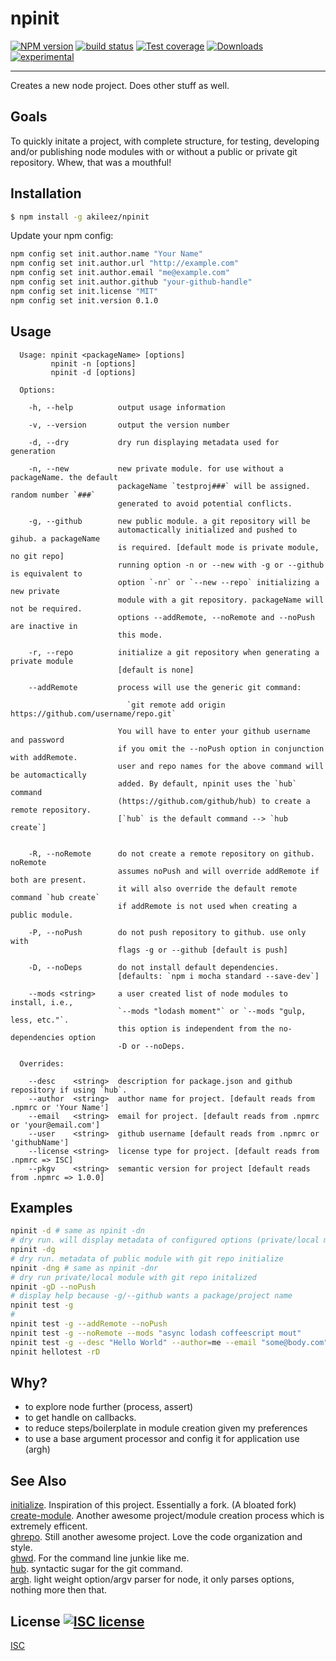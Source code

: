 # npinit
[![NPM version][npm-image]][npm-url]
[![build status][travis-image]][travis-url]
[![Test coverage][coveralls-image]][coveralls-url]
[![Downloads][downloads-image]][downloads-url]
[![experimental][stability-image]][stability-url]

---

Creates a new node project. Does other stuff as well.

## Goals

To quickly initate a project, with complete structure, for testing, developing and/or publishing 
node modules with or without a public or private git repository. Whew, that was a mouthful!


## Installation
```bash
$ npm install -g akileez/npinit
```

Update your npm config:

``` bash
npm config set init.author.name "Your Name"
npm config set init.author.url "http://example.com"
npm config set init.author.email "me@example.com"
npm config set init.author.github "your-github-handle"
npm config set init.license "MIT"
npm config set init.version 0.1.0
```

## Usage
```
  Usage: npinit <packageName> [options]
         npinit -n [options]
         npinit -d [options]

  Options:

    -h, --help          output usage information

    -v, --version       output the version number

    -d, --dry           dry run displaying metadata used for generation

    -n, --new           new private module. for use without a packageName. the default
                        packageName `testproj###` will be assigned. random number `###`
                        generated to avoid potential conflicts.

    -g, --github        new public module. a git repository will be
                        automactically initialized and pushed to gihub. a packageName
                        is required. [default mode is private module, no git repo]
                        running option -n or --new with -g or --github is equivalent to
                        option `-nr` or `--new --repo` initializing a new private
                        module with a git repository. packageName will not be required.
                        options --addRemote, --noRemote and --noPush are inactive in
                        this mode.

    -r, --repo          initialize a git repository when generating a private module
                        [default is none]

    --addRemote         process will use the generic git command:

                          `git remote add origin https://github.com/username/repo.git`

                        You will have to enter your github username and password 
                        if you omit the --noPush option in conjunction with addRemote. 
                        user and repo names for the above command will be automactically 
                        added. By default, npinit uses the `hub` command 
                        (https://github.com/github/hub) to create a remote repository. 
                        [`hub` is the default command --> `hub create`]
                         

    -R, --noRemote      do not create a remote repository on github. noRemote
                        assumes noPush and will override addRemote if both are present.
                        it will also override the default remote command `hub create`
                        if addRemote is not used when creating a public module.

    -P, --noPush        do not push repository to github. use only with
                        flags -g or --github [default is push]

    -D, --noDeps        do not install default dependencies.
                        [defaults: `npm i mocha standard --save-dev`]

    --mods <string>     a user created list of node modules to install, i.e.,
                        `--mods "lodash moment"` or `--mods "gulp, less, etc."`.
                        this option is independent from the no-dependencies option
                        -D or --noDeps.

  Overrides:

    --desc    <string>  description for package.json and github repository if using `hub`.
    --author  <string>  author name for project. [default reads from .npmrc or 'Your Name']
    --email   <string>  email for project. [default reads from .npmrc or 'your@email.com']
    --user    <string>  github username [default reads from .npmrc or 'githubName']
    --license <string>  license type for project. [default reads from .npmrc => ISC]
    --pkgv    <string>  semantic version for project [default reads from .npmrc => 1.0.0]

```

## Examples

```bash
npinit -d # same as npinit -dn
# dry run. will display metadata of configured options (private/local module)
npinit -dg
# dry run. metadata of public module with git repo initialize
npinit -dng # same as npinit -dnr
# dry run private/local module with git repo initalized
npinit -gD --noPush 
# display help because -g/--github wants a package/project name
npinit test -g 
#
npinit test -g --addRemote --noPush
npinit test -g --noRemote --mods "async lodash coffeescript mout"
npinit test -g --desc "Hello World" --author=me --email "some@body.com" --pkgv "0.4.0" --user=zeke --license "BSD"
npinit hellotest -rD

```

## Why?
- to explore node further (process, assert)
- to get handle on callbacks.
- to reduce steps/boilerplate in module creation given my preferences
- to use a base argument processor and config it for application use (argh)

## See Also
[initialize](https://www.npmjs.com/package/initialize). Inspiration of this project. Essentially a fork. (A bloated fork)  
[create-module](https://github.com/finnp/create-module). Another awesome project/module creation process which is extremely efficent.   
[ghrepo](https://github.com/mattdesl/ghrepo). Still another awesome project. Love the code organization and style.  
[ghwd](https://github.com/zeke/ghwd). For the command line junkie like me.  
[hub](https://github.com/github/hub). syntactic sugar for the git command.  
[argh](https://www.npmjs.com/package/argh). light weight option/argv parser for node, it only parses options, nothing more then that.  

## License [![ISC license][license-img]][license-url]
[ISC](https://tldrlegal.com/license/-isc-license)

[npm-image]: https://img.shields.io/npm/v/npinit.svg?style=flat-square
[npm-url]: https://npmjs.org/package/npinit
[travis-image]: https://img.shields.io/travis/akileez/npinit.svg?style=flat-square
[travis-url]: https://travis-ci.org/akileez/npinit
[coveralls-image]: https://img.shields.io/coveralls/akileez/npinit.svg?style=flat-square
[coveralls-url]: https://coveralls.io/r/akileez/npinit?branch=master
[downloads-image]: http://img.shields.io/npm/dm/npinit.svg?style=flat-square
[downloads-url]: https://npmjs.org/package/npinit
[stability-image]: https://img.shields.io/badge/stability-experimental-orange.svg?style=flat-square
[stability-url]: https://github.com/akileez/npinit
[license-img]: https://img.shields.io/badge/license-ISC-blue.svg?style=flat-square
[license-url]: https://github.com/akileez/npinit/blob/master/license.md
